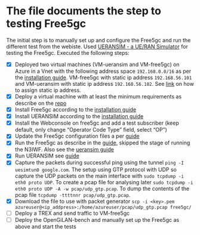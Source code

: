 # The file documents the step to testing Free5gc

The initial step is to manually set up and configure the Free5gc and run the different test from the webiste. Used [UERANSIM - a UE/RAN Simulator](https://www.free5gc.org/installations/stage-3-sim-install/) for testing the Free5gc. Executed the following steps:

- [x] Deployed two virtual machines (VM-ueransim and VM-free5gc) on Azure in a Vnet with the following address space `192.168.0.0/16` as per the [installation guide](https://www.free5gc.org/installations/stage-3-sim-install/). VM-free5gc with static ip address `192.168.56.101` and VM-ueransim with static ip address `192.168.56.102`. See [link](https://docs.microsoft.com/en-us/azure/virtual-network/ip-services/virtual-networks-static-private-ip-arm-pportal) on how to assign static ip address.
- [x] Deploy a virtual machine with at least the minimum requirements as describe on the [repo](https://github.com/free5gc/free5gc/wiki/Environment#recommended-environment)
- [x] Install Free5gc according to the [installation guide](https://github.com/free5gc/free5gc/wiki/Installation)
- [x] Install UERANSIM according to the [installation guide](https://www.free5gc.org/installations/stage-3-sim-install/)
- [x] Install the Webconsole on free5gc and add a test subscriber (keep default, only change “Operator Code Type” field, select “OP”)
- [x] Update the Free5gc configuration files a per [guide](https://www.free5gc.org/installations/stage-3-sim-install/)
- [x] Run the Free5gc as describe in the [guide](https://github.com/free5gc/free5gc/wiki/Run), skipped the stage of running the N3IWF. Also see the [ueransim guide](https://www.free5gc.org/installations/stage-3-sim-install/)
- [x] Run UERANSIM see [guide](https://www.free5gc.org/installations/stage-3-sim-install/)
- [x] Capture the packets during successful ping using the tunnel `ping -I uesimtun0 google.com`. The setup using GTP protocol with UDP so capture the UDP packets on the main interface with `sudo tcpdump -i eth0 proto UDP`. To create a pcap file for analysing later `sudo tcpdump -i eth0 proto UDP -A -w pcap/udp_gtp.pcap`. To dump the contents of the pcap file `tcpdump -ttttnnr pcap/udp_gtp.pcap`.
- [x] Download the file to use with packet generator `scp -i <key>.pem azureuser@<ip_addpress>:/home/azureuser/pcap/udp_gtp.pcap free5gc/`
- [ ] Deploy a TREX and send traffic to VM-free5gc
- [ ] Deploy the OpenGiLAN-bench and manually set up the Free5gc as above and start the tests